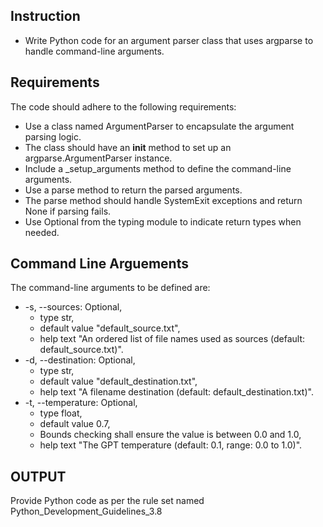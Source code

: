 ## Instruction
- Write Python code for an argument parser class that uses argparse to handle command-line arguments. 

## Requirements
The code should adhere to the following requirements:
- Use a class named ArgumentParser to encapsulate the argument parsing logic.
- The class should have an __init__ method to set up an argparse.ArgumentParser instance.
- Include a _setup_arguments method to define the command-line arguments.
- Use a parse method to return the parsed arguments.
- The parse method should handle SystemExit exceptions and return None if parsing fails.
- Use Optional from the typing module to indicate return types when needed.

## Command Line Arguements
The command-line arguments to be defined are:
- -s, --sources: Optional, 
    - type str, 
    - default value "default_source.txt", 
    - help text "An ordered list of file names used as sources (default: default_source.txt)".
- -d, --destination: Optional, 
    - type str, 
    - default value "default_destination.txt", 
    - help text "A filename destination (default: default_destination.txt)".
- -t, --temperature: Optional, 
    - type float, 
    - default value 0.7, 
    - Bounds checking shall ensure the value is between 0.0 and 1.0, 
    - help text "The GPT temperature (default: 0.1, range: 0.0 to 1.0)".


## OUTPUT
Provide Python code as per the rule set named Python_Development_Guidelines_3.8